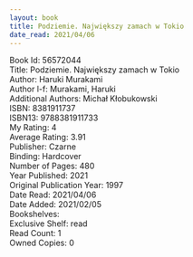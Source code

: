 ```yaml
---
layout: book
title: Podziemie. Największy zamach w Tokio
date_read: 2021/04/06
---
```


Book Id: 56572044<br />
Title: Podziemie. Największy zamach w Tokio<br />
Author: Haruki Murakami<br />
Author l-f: Murakami, Haruki<br />
Additional Authors: Michał Kłobukowski<br />
ISBN: 8381911737<br />
ISBN13: 9788381911733<br />
My Rating: 4<br />
Average Rating: 3.91<br />
Publisher: Czarne<br />
Binding: Hardcover<br />
Number of Pages: 480<br />
Year Published: 2021<br />
Original Publication Year: 1997<br />
Date Read: 2021/04/06<br />
Date Added: 2021/02/05<br />
Bookshelves: <br />
Exclusive Shelf: read<br />
Read Count: 1<br />
Owned Copies: 0<br />

